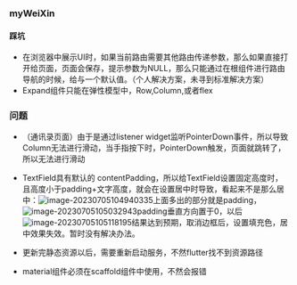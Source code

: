 ### myWeiXin

#### 踩坑
+ 在浏览器中展示UI时，如果当前路由需要其他路由传递参数，那么如果直接打开给页面，页面会保存，提示参数为NULL，那么只能通过在根组件进行路由导航的时候，给与一个默认值。（个人解决方案，未寻到标准解决方案）
+ Expand组件只能在弹性模型中，Row,Column,或者flex

### 问题
+ （通讯录页面）由于是通过listener widget监听PointerDown事件，所以导致Column无法进行滑动，当手指按下时，PointerDown触发，页面就跳转了，所以无法进行滑动
+ TextField具有默认的 contentPadding，所以给TextField设置固定高度时，且高度小于padding+文字高度，就会在设置居中时导致，看起来不是那么居中：![image-20230705104940335](A:\bookbag\img\markdown\image-20230705104940335.png)上面多出的部分就是padding，![image-20230705105032943](A:\bookbag\img\markdown\image-20230705105032943.png)padding垂直方向置于0，以后![image-20230705105118195](A:\bookbag\img\markdown\image-20230705105118195.png)结果达到预期，取消边框后，设置填充色，居中效果失效。暂时没有解决办法。

+ 更新完静态资源以后，需要重新启动服务，不然flutter找不到资源路径

+ material组件必须在scaffold组件中使用，不然会报错